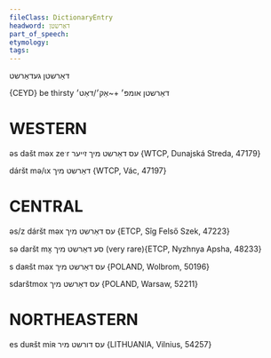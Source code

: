 ```yaml
---
fileClass: DictionaryEntry
headword: דאַרשטן
part_of_speech: 
etymology: 
tags: 
---
```

דאַרשטן
געדאַרשט

{CEYD}
be thirsty דאַרשטן אומפּ׳ +~אַק׳/דאַט׳

WESTERN
========

əs dašt məx zeˑr עס דאַרשט מיך זייער {WTCP, Dunajská Streda, 47179}

dáršt mə/ɩx דאַרשט מיך {WTCP, Vác, 47197}

CENTRAL
========

əs/z dáršt məx עס דאַרשט מיך {ETCP, Sîg Felső Szek, 47223}

sə daršt mx̩ סע דאַרשט מיך (very rare){ETCP, Nyzhnya Apsha, 48233}

s daʀšt məx עס דאַרשט מיך {POLAND, Wolbrom, 50196}

sdarštmox עס דאַרשט מיך {POLAND, Warsaw, 52211}

NORTHEASTERN
==============

es duʀšt miʀ עס דורשט מיר {LITHUANIA, Vilnius, 54257}